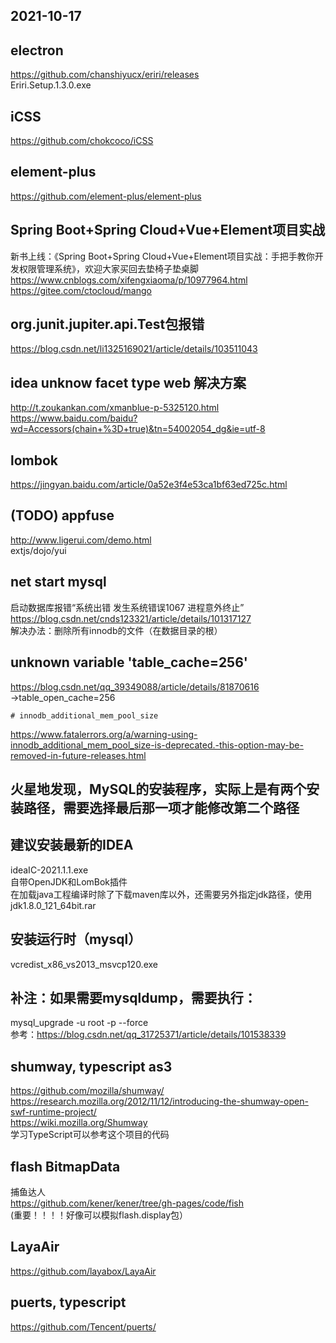 ## 2021-10-17  

## electron   
https://github.com/chanshiyucx/eriri/releases  
Eriri.Setup.1.3.0.exe  

## iCSS  
https://github.com/chokcoco/iCSS  

## element-plus  
https://github.com/element-plus/element-plus   

## Spring Boot+Spring Cloud+Vue+Element项目实战  
新书上线：《Spring Boot+Spring Cloud+Vue+Element项目实战：手把手教你开发权限管理系统》，欢迎大家买回去垫椅子垫桌脚  
https://www.cnblogs.com/xifengxiaoma/p/10977964.html  
https://gitee.com/ctocloud/mango  

## org.junit.jupiter.api.Test包报错  
https://blog.csdn.net/li1325169021/article/details/103511043  

## idea unknow facet type web 解决方案  
http://t.zoukankan.com/xmanblue-p-5325120.html  
https://www.baidu.com/baidu?wd=Accessors(chain+%3D+true)&tn=54002054_dg&ie=utf-8  

## lombok  
https://jingyan.baidu.com/article/0a52e3f4e53ca1bf63ed725c.html  

## (TODO) appfuse  
http://www.ligerui.com/demo.html  
extjs/dojo/yui  

## net start mysql  
启动数据库报错“系统出错 发生系统错误1067 进程意外终止”  
https://blog.csdn.net/cnds123321/article/details/101317127  
解决办法：删除所有innodb的文件（在数据目录的根）  

## unknown variable 'table_cache=256'  
https://blog.csdn.net/qq_39349088/article/details/81870616  
->table_open_cache=256  
```
# innodb_additional_mem_pool_size  
```
https://www.fatalerrors.org/a/warning-using-innodb_additional_mem_pool_size-is-deprecated.-this-option-may-be-removed-in-future-releases.html  

## 火星地发现，MySQL的安装程序，实际上是有两个安装路径，需要选择最后那一项才能修改第二个路径  

## 建议安装最新的IDEA  
ideaIC-2021.1.1.exe  
自带OpenJDK和LomBok插件  
在加载java工程编译时除了下载maven库以外，还需要另外指定jdk路径，使用jdk1.8.0_121_64bit.rar  

## 安装运行时（mysql）  
vcredist_x86_vs2013_msvcp120.exe  

## 补注：如果需要mysqldump，需要执行：   
mysql_upgrade -u root -p --force  
参考：https://blog.csdn.net/qq_31725371/article/details/101538339  

## shumway, typescript as3  
https://github.com/mozilla/shumway/  
https://research.mozilla.org/2012/11/12/introducing-the-shumway-open-swf-runtime-project/  
https://wiki.mozilla.org/Shumway  
学习TypeScript可以参考这个项目的代码  

## flash BitmapData  
捕鱼达人  
https://github.com/kener/kener/tree/gh-pages/code/fish  
(重要！！！！好像可以模拟flash.display包）  

## LayaAir  
https://github.com/layabox/LayaAir  

## puerts, typescript  
https://github.com/Tencent/puerts/  
